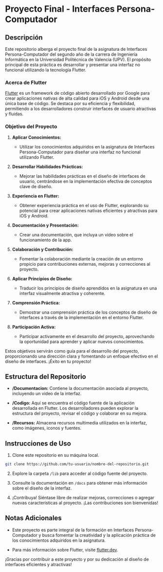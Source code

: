 # Proyecto Final - Interfaces Persona-Computador

## Descripción

Este repositorio alberga el proyecto final de la asignatura de Interfaces Persona-Computador del segundo año de la carrera de Ingeniería Informática en la Universidad Politécnica de Valencia (UPV). El propósito principal de esta práctica es desarrollar y presentar una interfaz no funcional utilizando la tecnología Flutter.

### Acerca de Flutter

[Flutter](https://flutter.dev/) es un framework de código abierto desarrollado por Google para crear aplicaciones nativas de alta calidad para iOS y Android desde una única base de código. Se destaca por su eficiencia y flexibilidad, permitiendo a los desarrolladores construir interfaces de usuario atractivas y fluidas.

### Objetivo del Proyecto

1. **Aplicar Conocimientos:**
   - Utilizar los conocimientos adquiridos en la asignatura de Interfaces Persona-Computador para diseñar una interfaz no funcional utilizando Flutter.

2. **Desarrollar Habilidades Prácticas:**
   - Mejorar las habilidades prácticas en el diseño de interfaces de usuario, centrándose en la implementación efectiva de conceptos clave de diseño.

3. **Experiencia en Flutter:**
   - Obtener experiencia práctica en el uso de Flutter, explorando su potencial para crear aplicaciones nativas eficientes y atractivas para iOS y Android.

4. **Documentación y Presentación:**
   - Crear una documentación, que incluya un vídeo sobre el funcionamiento de la app.

5. **Colaboración y Contribución:**
   - Fomentar la colaboración mediante la creación de un entorno propicio para contribuciones externas, mejoras y correcciones al proyecto.

6. **Aplicar Principios de Diseño:**
   - Traducir los principios de diseño aprendidos en la asignatura en una interfaz visualmente atractiva y coherente.

7. **Comprensión Práctica:**
   - Demostrar una comprensión práctica de los conceptos de diseño de interfaces a través de la implementación en el entorno Flutter.

8. **Participación Activa:**
   - Participar activamente en el desarrollo del proyecto, aprovechando la oportunidad para aprender y aplicar nuevos conocimientos.

Estos objetivos servirán como guía para el desarrollo del proyecto, proporcionando una dirección clara y fomentando un enfoque efectivo en el diseño de interfaces. ¡Éxito en tu proyecto!

## Estructura del Repositorio

- **/Documentacion:** Contiene la documentación asociada al proyecto, incluyendo un video de la interfaz.

- **/Codigo:** Aquí se encuentra el código fuente de la aplicación desarrollada en Flutter. Los desarrolladores pueden explorar la estructura del proyecto, revisar el código y colaborar en su mejora.

- **/Recursos:** Almacena recursos multimedia utilizados en la interfaz, como imágenes, iconos y fuentes.

## Instrucciones de Uso

1. Clone este repositorio en su máquina local.
```bash
git clone https://github.com/tu-usuario/nombre-del-repositorio.git
```

2. Explore la carpeta `/lib` para acceder al código fuente del proyecto.

3. Consulte la documentación en `/docs` para obtener más información sobre el diseño de la interfaz.

4. ¡Contribuya! Siéntase libre de realizar mejoras, correcciones o agregar nuevas características al proyecto. ¡Las contribuciones son bienvenidas!

## Notas Adicionales

- Este proyecto es parte integral de la formación en Interfaces Persona-Computador y busca fomentar la creatividad y la aplicación práctica de los conocimientos adquiridos en la asignatura.

- Para más información sobre Flutter, visite [flutter.dev](https://flutter.dev/).

¡Gracias por contribuir a este proyecto y por su dedicación al diseño de interfaces eficientes y atractivas!
